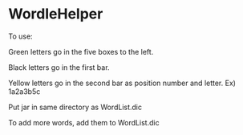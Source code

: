 # WordleHelper

To use:

Green letters go in the five boxes to the left.

Black letters go in the first bar.

Yellow letters go in the second bar as position number and letter. Ex) 1a2a3b5c

Put jar in same directory as WordList.dic

To add more words, add them to WordList.dic
